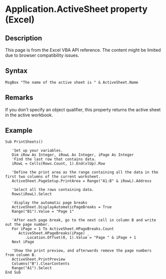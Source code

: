 # Application.ActiveSheet property (Excel)

## Description
This page is from the Excel VBA API reference. The content might be limited due to browser compatibility issues.

## Syntax
```vba
MsgBox "The name of the active sheet is " & ActiveSheet.Name
```

## Remarks
If you don't specify an object qualifier, this property returns the active sheet in the active workbook.

## Example
```vba
Sub PrintSheets()

   'Set up your variables.
   Dim iRow As Integer, iRowL As Integer, iPage As Integer
   'Find the last row that contains data.
   iRowL = Cells(Rows.Count, 1).End(xlUp).Row
   
   'Define the print area as the range containing all the data in the first two columns of the current worksheet.
   ActiveSheet.PageSetup.PrintArea = Range("A1:B" & iRowL).Address
   
   'Select all the rows containing data.
   Rows(iRowL).Select
   
   'display the automatic page breaks
   ActiveSheet.DisplayAutomaticPageBreaks = True
   Range("B1").Value = "Page 1"
   
   'After each page break, go to the next cell in column B and write out the page number.
   For iPage = 1 To ActiveSheet.HPageBreaks.Count
      ActiveSheet.HPageBreaks(iPage) _
         .Location.Offset(0, 1).Value = "Page " & iPage + 1
   Next iPage
   
   'Show the print preview, and afterwards remove the page numbers from column B.
   ActiveSheet.PrintPreview
   Columns("B").ClearContents
   Range("A1").Select
End Sub
```


